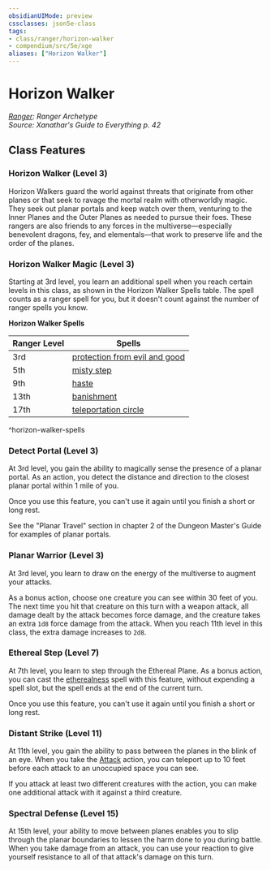 ```yaml
---
obsidianUIMode: preview
cssclasses: json5e-class
tags:
- class/ranger/horizon-walker
- compendium/src/5e/xge
aliases: ["Horizon Walker"]
---
```

# Horizon Walker
*[Ranger](./ranger.md#): Ranger Archetype*  
*Source: Xanathar's Guide to Everything p. 42*  


## Class Features

### Horizon Walker (Level 3)

Horizon Walkers guard the world against threats that originate from other planes or that seek to ravage the mortal realm with otherworldly magic. They seek out planar portals and keep watch over them, venturing to the Inner Planes and the Outer Planes as needed to pursue their foes. These rangers are also friends to any forces in the multiverse—especially benevolent dragons, fey, and elementals—that work to preserve life and the order of the planes.

### Horizon Walker Magic (Level 3)

Starting at 3rd level, you learn an additional spell when you reach certain levels in this class, as shown in the Horizon Walker Spells table. The spell counts as a ranger spell for you, but it doesn't count against the number of ranger spells you know.

**Horizon Walker Spells**

| Ranger Level | Spells |
|--------------|--------|
| 3rd | [protection from evil and good](../spells/protection-from-evil-and-good.md#) |
| 5th | [misty step](../spells/misty-step.md#) |
| 9th | [haste](../spells/haste.md#) |
| 13th | [banishment](../spells/banishment.md#) |
| 17th | [teleportation circle](../spells/teleportation-circle.md#) |
^horizon-walker-spells

### Detect Portal (Level 3)

At 3rd level, you gain the ability to magically sense the presence of a planar portal. As an action, you detect the distance and direction to the closest planar portal within 1 mile of you.

Once you use this feature, you can't use it again until you finish a short or long rest.

See the "Planar Travel" section in chapter 2 of the Dungeon Master's Guide for examples of planar portals.

### Planar Warrior (Level 3)

At 3rd level, you learn to draw on the energy of the multiverse to augment your attacks.

As a bonus action, choose one creature you can see within 30 feet of you. The next time you hit that creature on this turn with a weapon attack, all damage dealt by the attack becomes force damage, and the creature takes an extra `1d8` force damage from the attack. When you reach 11th level in this class, the extra damage increases to `2d8`.

### Ethereal Step (Level 7)

At 7th level, you learn to step through the Ethereal Plane. As a bonus action, you can cast the [etherealness](../spells/etherealness.md#) spell with this feature, without expending a spell slot, but the spell ends at the end of the current turn.

Once you use this feature, you can't use it again until you finish a short or long rest.

### Distant Strike (Level 11)

At 11th level, you gain the ability to pass between the planes in the blink of an eye. When you take the [Attack](../../Rules%20&%20Options/5e%20Rules/actions.md##Attack) action, you can teleport up to 10 feet before each attack to an unoccupied space you can see.

If you attack at least two different creatures with the action, you can make one additional attack with it against a third creature.

### Spectral Defense (Level 15)

At 15th level, your ability to move between planes enables you to slip through the planar boundaries to lessen the harm done to you during battle. When you take damage from an attack, you can use your reaction to give yourself resistance to all of that attack's damage on this turn.